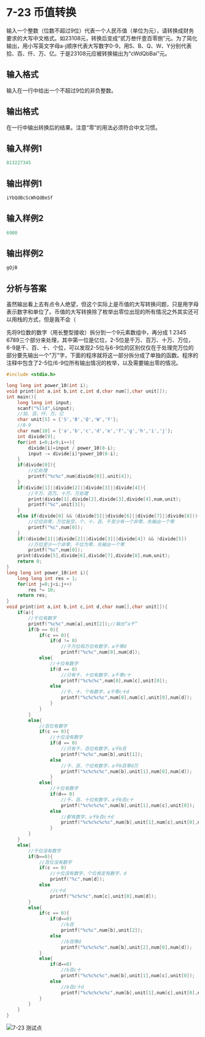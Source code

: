# 7-23 币值转换

输入一个整数（位数不超过9位）代表一个人民币值（单位为元），请转换成财务要求的大写中文格式。如23108元，转换后变成“贰万叁仟壹百零捌”元。为了简化输出，用小写英文字母a-j顺序代表大写数字0-9，用S、B、Q、W、Y分别代表拾、百、仟、万、亿。于是23108元应被转换输出为“cWdQbBai”元。

## 输入格式

输入在一行中给出一个不超过9位的非负整数。

## 输出格式

在一行中输出转换后的结果。注意“零”的用法必须符合中文习惯。

## 输入样例1

```c
813227345
```

## 输出样例1

```c
iYbQdBcScWhQdBeSf
```

## 输入样例2

```c
6900
```

## 输出样例2

```c
gQjB
```

## 分析与答案

虽然输出看上去有点令人绝望，但这个实际上是币值的大写转换问题，只是用字母表示数字和单位了。币值的大写转换除了枚举出零位出现的所有情况之外其实还可以用栈的方式，但是我不会（

先将9位数的数字（用长整型接收）拆分到一个9元素数组中，再分成 1 2345 6789三个部分来处理，其中第一位是亿位，2-5位是千万、百万、十万、万位，6-9是千、百、十、个位，可以发现2-5位与6-9位的区别仅仅在于处理完万位的部分要先输出一个"万"字，下面的程序就将这一部分拆分成了单独的函数。程序的注释中包含了2-5位/6-9位所有输出情况的枚举，以及需要输出零的情况。

```c
#include <stdio.h>

long long int power_10(int i);
void print(int a,int b,int c,int d,char num[],char unit[]);
int main(){
    long long int input;
    scanf("%lld",&input);
    //拾、百、仟、万、亿
    char unit[5] = {'S','B','Q','W','Y'};
    //0-9
    char num[10] = {'a','b','c','d','e','f','g','h','i','j'};
    int divide[9];
    for(int i=0;i<9;i++){
        divide[i]=input / power_10(8-i);
        input -= divide[i]*power_10(8-i);
    }
    if(divide[0]){
        //亿处理
        printf("%c%c",num[divide[0]],unit[4]);
    }
    if(divide[1]||divide[2]||divide[3]||divide[4]){
        //千万、百万、十万、万处理
        print(divide[1],divide[2],divide[3],divide[4],num,unit);
        printf("%c",unit[3]);
    }
    else if(divide[0] && (divide[5]||divide[6]||divide[7]||divide[8])){
        //亿位非零，万位皆空，个、十、百、千至少有一个非零，先输出一个零
        printf("%c",num[0]);
    }
    if((divide[1]||divide[2]||divide[3]||divide[4]) && !divide[5])
        //万位至少一个非零，千位为零，先输出一个零
        printf("%c",num[0]);
    print(divide[5],divide[6],divide[7],divide[8],num,unit);
    return 0;
}
long long int power_10(int i){
    long long int res = 1;
    for(int j=0;j<i;j++)
        res *= 10;
    return res;
}
void print(int a,int b,int c,int d,char num[],char unit[]){
    if(a){
        //千位有数字
        printf("%c%c",num[a],unit[2]);//输出“a千”
        if(b == 0){
            if(c == 0){
                if(d != 0)
                    //千万位和万位有数字，a千零d
                    printf("%c%c",num[0],num[d]);
            else{
                //十位有数字
                if(d == 0)
                    //只有千、十位有数字，a千零c十
                    printf("%c%c%c",num[0],num[c],unit[0]);
                else
                    //千、十、个有数字，a千零c十d
                    printf("%c%c%c%c",num[0],num[c],unit[0],num[d]);
                }
            }
        }
        else{
            //百位有数字
            if(c == 0){
                //十位没有数字
                if(d == 0)
                    //只有千、百位有数字，a千b百
                    printf("%c%c",num[b],unit[1]);
                else
                    //千、百、个位有数字，a千b百零d万
                    printf("%c%c%c%c",num[b],unit[1],num[0],num[d]);
                }
            else{
                //十位有数字
                if(d== 0)
                    //千、百、十位有数字，a千b百c十
                    printf("%c%c%c%c",num[b],unit[1],num[c],unit[0]);
                else
                    //都有数字，a千b百c十d
                    printf("%c%c%c%c%c",num[b],unit[1],num[c],unit[0],num[d]);
                }
        }
    }
    else{
        //千位没有数字
        if(b==0){
            //百位没有数字
            if(c == 0)
                //十位没有数字，个位肯定有数字，d
                printf("%c",num[d]);
            else
                //c十d
                printf("%c%c%c",num[c],unit[0],num[d]);
        }
        else{
            if(c == 0){
                if(d==0)
                    //b百
                    printf("%c%c",num[b],unit[2]);
                else
                    //b百零d
                    printf("%c%c%c%c",num[b],unit[2],num[0],num[d]);
            }
            else{
                if(d==0)
                    //b百c十
                    printf("%c%c%c%c",num[b],unit[1],num[c],unit[0]);
                else
                    //b百c十d
                    printf("%c%c%c%c%c",num[b],unit[1],num[c],unit[0],num[d]);
            }
        }
    }
}

```

![7-23 测试点](https://picb.waku.icu/picb/2024/05/13/202405132058440.png)
